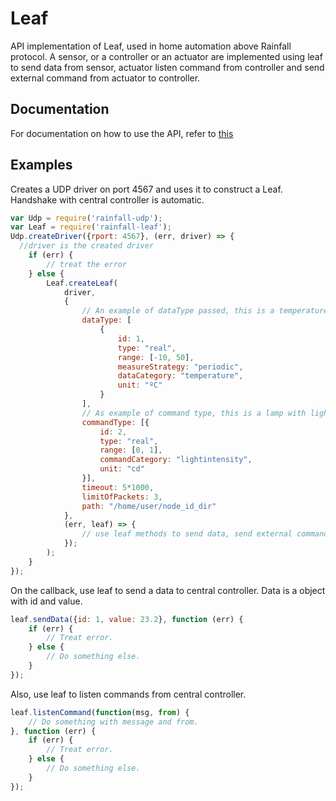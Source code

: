 Leaf
========

API implementation of Leaf, used in home automation above Rainfall protocol. A sensor, or a controller or an actuator are implemented using leaf to send data from sensor, actuator listen command from controller and send external command from actuator to controller. 

## Documentation
For documentation on how to use the API, refer to [this](https://github.com/HomeSkyLtd/sn-node/blob/master/leaf/documentation.MD)

## Examples

Creates a UDP driver on port 4567 and uses it to construct a Leaf. Handshake with central controller is automatic.
```javascript
var Udp = require('rainfall-udp');
var Leaf = require('rainfall-leaf');
Udp.createDriver({rport: 4567}, (err, driver) => {
  //driver is the created driver
	if (err) {
		// treat the error
	} else {
		Leaf.createLeaf(
			driver,
			{
				// An example of dataType passed, this is a temperature sensor.
				dataType: [
					{
						id: 1,
						type: "real",
						range: [-10, 50],
						measureStrategy: "periodic",
						dataCategory: "temperature",
						unit: "ºC"
					}
				],
				// As example of command type, this is a lamp with light intensity control.
				commandType: [{
					id: 2,
					type: "real",
					range: [0, 1],
					commandCategory: "lightintensity",
					unit: "cd"
				}],
				timeout: 5*1000,
				limitOfPackets: 3,
				path: "/home/user/node_id_dir"
			},
			(err, leaf) => {
				// use leaf methods to send data, send external command or listen command.
			});
		);
	}
});
```

On the callback, use leaf to send a data to central controller. Data is a object with id and value.
```javascript
leaf.sendData({id: 1, value: 23.2}, function (err) {
	if (err) {
		// Treat error.
	} else {
		// Do something else.
	}
});
```

Also, use leaf to listen commands from central controller.
```javascript
leaf.listenCommand(function(msg, from) {
	// Do something with message and from.
}, function (err) {
	if (err) {
		// Treat error.
	} else {
		// Do something else.
	}
});
```
